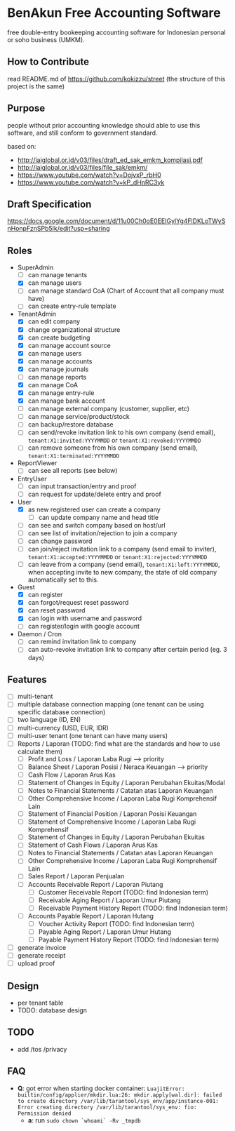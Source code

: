 
# BenAkun Free Accounting Software

free double-entry bookeeping accounting software for Indonesian personal or soho business (UMKM).

## How to Contribute

read README.md of https://github.com/kokizzu/street (the structure of this project is the same)

## Purpose

people without prior accounting knowledge should able to use this software, and still conform to government standard.

based on:
- http://iaiglobal.or.id/v03/files/draft_ed_sak_emkm_kompilasi.pdf
- http://iaiglobal.or.id/v03/files/file_sak/emkm/
- https://www.youtube.com/watch?v=DojvxP_rbH0
- https://www.youtube.com/watch?v=kP_dHnRC3yk

## Draft Specification

https://docs.google.com/document/d/11u00Ch0oE0EEIGylYg4FlDKLoTWySnHonpFznSPb5Ik/edit?usp=sharing

## Roles

- SuperAdmin
  - [ ] can manage tenants
  - [x] can manage users
  - [ ] can manage standard CoA (Chart of Account that all company must have)
  - [ ] can create entry-rule template
- TenantAdmin
  - [x] can edit company
  - [x] change organizational structure
  - [x] can create budgeting
  - [x] can manage account source
  - [x] can manage users
  - [x] can manage accounts
  - [x] can manage journals
  - [ ] can manage reports
  - [x] can manage CoA
  - [x] can manage entry-rule
  - [x] can manage bank account
  - [ ] can manage external company (customer, supplier, etc)
  - [ ] can manage service/product/stock
  - [ ] can backup/restore database
  - [ ] can send/revoke invitation link to his own company (send email), `tenant:X1:invited:YYYYMMDD` or `tenant:X1:revoked:YYYYMMDD`
  - [ ] can remove someone from his own company (send email), `tenant:X1:terminated:YYYYMMDD`
- ReportViewer
  - [ ] can see all reports (see below)
- EntryUser
  - [ ] can input transaction/entry and proof
  - [ ] can request for update/delete entry and proof
- User
  - [x] as new registered user can create a company
    - [ ] can update company name and head title
  - [ ] can see and switch company based on host/url
  - [ ] can see list of invitation/rejection to join a company
  - [ ] can change password
  - [ ] can join/reject invitation link to a company (send email to inviter), `tenant:X1:accepted:YYYYMMDD` or `tenant:X1:rejected:YYYYMMDD`
  - [ ] can leave from a company (send email), `tenant:X1:left:YYYYMMDD`, when accepting invite to new company, the state of old company automatically set to this.
- Guest
  - [x] can register 
  - [x] can forgot/request reset password
  - [x] can reset password
  - [x] can login with username and password
  - [ ] can register/login with google account
 
- Daemon / Cron
  - [ ] can remind invitation link to company
  - [ ] can auto-revoke invitation link to company after certain period (eg. 3 days)

## Features

- [ ] multi-tenant
- [ ] multiple database connection mapping (one tenant can be using specific database connection)
- [ ] two language (ID, EN)
- [ ] multi-currency (USD, EUR, IDR)
- [ ] multi-user tenant (one tenant can have many users)
- [ ] Reports / Laporan (TODO: find what are the standards and how to use calculate them)
  - [ ] Profit and Loss / Laporan Laba Rugi --> priority
  - [ ] Balance Sheet / Laporan Posisi / Neraca Keuangan --> priority
  - [ ] Cash Flow / Laporan Arus Kas
  - [ ] Statement of Changes in Equity / Laporan Perubahan Ekuitas/Modal
  - [ ] Notes to Financial Statements / Catatan atas Laporan Keuangan
  - [ ] Other Comprehensive Income / Laporan Laba Rugi Komprehensif Lain
  - [ ] Statement of Financial Position / Laporan Posisi Keuangan
  - [ ] Statement of Comprehensive Income / Laporan Laba Rugi Komprehensif
  - [ ] Statement of Changes in Equity / Laporan Perubahan Ekuitas
  - [ ] Statement of Cash Flows / Laporan Arus Kas
  - [ ] Notes to Financial Statements / Catatan atas Laporan Keuangan
  - [ ] Other Comprehensive Income / Laporan Laba Rugi Komprehensif Lain
  - [ ] Sales Report / Laporan Penjualan
  - [ ] Accounts Receivable Report / Laporan Piutang
    - [ ] Customer Receivable Report (TODO: find Indonesian term)
    - [ ] Receivable Aging Report / Laporan Umur Piutang
    - [ ] Receivable Payment History Report (TODO: find Indonesian term)
  - [ ] Accounts Payable Report / Laporan Hutang
    - [ ] Voucher Activity Report (TODO: find Indonesian term)
    - [ ] Payable Aging Report / Laporan Umur Hutang
    - [ ] Payable Payment History Report (TODO: find Indonesian term)
- [ ] generate invoice
- [ ] generate receipt
- [ ] upload proof

## Design

- per tenant table
- TODO: database design

## TODO
- add /tos /privacy

## FAQ
- **Q**: got error when starting docker container: `LuajitError: builtin/config/applier/mkdir.lua:26: mkdir.apply[wal.dir]: failed to create directory /var/lib/tarantool/sys_env/app/instance-001: Error creating directory /var/lib/tarantool/sys_env: fio: Permission denied`
  - **a**: run ``sudo chown `whoami` -Rv _tmpdb``